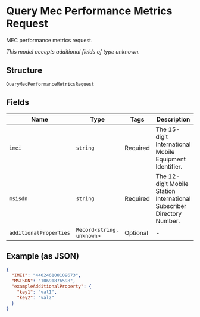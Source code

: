 
# Query Mec Performance Metrics Request

MEC performance metrics request.

*This model accepts additional fields of type unknown.*

## Structure

`QueryMecPerformanceMetricsRequest`

## Fields

| Name | Type | Tags | Description |
|  --- | --- | --- | --- |
| `imei` | `string` | Required | The 15-digit International Mobile Equipment Identifier. |
| `msisdn` | `string` | Required | The 12-digit Mobile Station International Subscriber Directory Number. |
| `additionalProperties` | `Record<string, unknown>` | Optional | - |

## Example (as JSON)

```json
{
  "IMEI": "440246108109673",
  "MSISDN": "10691876598",
  "exampleAdditionalProperty": {
    "key1": "val1",
    "key2": "val2"
  }
}
```

